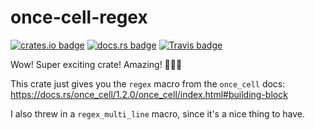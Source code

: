 # once-cell-regex

[![crates.io badge](http://meritbadge.herokuapp.com/once-cell-regex)](https://crates.io/crates/once-cell-regex)
[![docs.rs badge](https://docs.rs/once-cell-regex/badge.svg)](https://docs.rs/once-cell-regex)
[![Travis badge](https://travis-ci.org/francesca64/once-cell-regex.svg?branch=mistress)](https://travis-ci.org/francesca64/once-cell-regex)

Wow! Super exciting crate! Amazing! 💯💯💯

This crate just gives you the `regex` macro from the `once_cell` docs:
https://docs.rs/once_cell/1.2.0/once_cell/index.html#building-block

I also threw in a `regex_multi_line` macro, since it's a nice thing to have.
